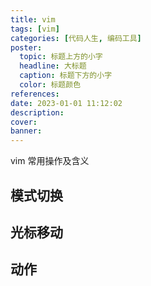 ```yaml
---
title: vim
tags: [vim]
categories: [代码人生, 编码工具]
poster:
  topic: 标题上方的小字
  headline: 大标题
  caption: 标题下方的小字
  color: 标题颜色
references:
date: 2023-01-01 11:12:02
description:
cover:
banner:
---
```


vim 常用操作及含义

<!-- more -->

## 模式切换

## 光标移动

## 动作
